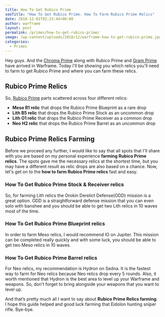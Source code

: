```yaml
---
title: How To Get Rubico Prime
seoTitle: "How To Get Rubico Prime. How To Farm Rubico Prime Relics"
date: 2018-12-01T02:23:44+00:00
author: warframe
layout: post
permalink: /primes/how-to-get-rubico-prime/
image: /wp-content/uploads/2018/12/warframe-how-to-get-rubico-prime.jpg
categories:
  - Primes
---
```

Hey guys. And the [Chroma Prime](/primes/how-to-get-chroma-prime/ "How To Get Chroma Prime") along with Rubico Prime and [Gram Prime](/primes/how-to-get-gram-prime/ "How To Get Gram Prime") have arrived in Warframe. Today I'll be showing you which relics you'll need to farm to get Rubico Prime and where you can farm these relics. <!--more-->

## Rubico Prime Relics
So, [Rubico Prime](/rubico-prime-build/ "Rubico Prime Build") parts scattered across four different relics:

* <b>Meso R1 relic</b> that drops the Rubico Prime Blueprint as a rare drop
* <b>Lith B5 relic</b> that drops the Rubico Prime Stock as an uncommon drop
* <b>Lith O1 relic</b> that drops the Rubico Prime Receiver as a common drop
* <b>Neo H2 relic</b> that drops the Rubico Prime Barrel as an uncommon drop

## Rubico Prime Relics Farming
Before we proceed any further, I would like to say that all spots that I'll share with you are based on my personal experience <strong>farming Rubico Prime relics</strong>. The spots gave me the necessary relics at the shortest time, but you may have a different result as relic drops are also based on a chance. Now, let's get on to the <strong>how to farm Rubico Prime relics</strong> fast and easy.

### How To Get Rubico Prime Stock & Receiver relics
So, for farming Lith relics the Orokin Derelict Defense(ODD) mission is a great option. ODD is a straightforward defense mission that you can even solo with banshee and you should be able to get two Lith relics in 10 waves most of the time.

### How To Get Rubico Prime Blueprint relics
In order to farm Meso relics, I would recommend IO on Jupiter. This mission can be completed really quickly and with some luck, you should be able to get two Meso relics in 10 waves.

### How To Get Rubico Prime Barrel relics
For Neo relics, my recommendation is Hydron on Sedna. It is the fastest way to farm for Neo relics because Neo relics drop every 5 rounds. Also, it worth mentioned that Hydron is the best area to level up your Warframe and weapons. So, don't forget to bring alongside your weapons that you want to level up.

And that’s pretty much all I want to say about <strong>Rubico Prime Relics farming</strong>. I hope this guide helped and good luck farming that Eidolon hunting sniper rifle. Bye-bye.